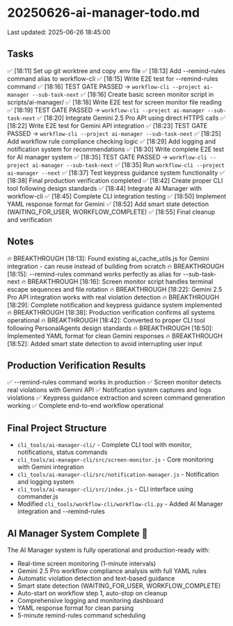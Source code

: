# 20250626-ai-manager-todo.md
Last updated: 2025-06-26 18:45:00

## Tasks
✅ [18:11] Set up git worktree and copy .env file
✅ [18:13] Add --remind-rules command alias to workflow-cli
✅ [18:15] Write E2E test for --remind-rules command
✅ [18:16] TEST GATE PASSED → `workflow-cli --project ai-manager --sub-task-next`
✅ [18:16] Create basic screen monitor script in scripts/ai-manager/
✅ [18:18] Write E2E test for screen monitor file reading
✅ [18:19] TEST GATE PASSED → `workflow-cli --project ai-manager --sub-task-next`
✅ [18:20] Integrate Gemini 2.5 Pro API using direct HTTPS calls
✅ [18:22] Write E2E test for Gemini API integration
✅ [18:23] TEST GATE PASSED → `workflow-cli --project ai-manager --sub-task-next`
✅ [18:25] Add workflow rule compliance checking logic
✅ [18:29] Add logging and notification system for recommendations
✅ [18:30] Write complete E2E test for AI manager system
✅ [18:35] TEST GATE PASSED → `workflow-cli --project ai-manager --sub-task-next`
✅ [18:35] Run `workflow-cli --project ai-manager --next`
✅ [18:37] Test keypress guidance system functionality
✅ [18:38] Final production verification completed
✅ [18:42] Create proper CLI tool following design standards
✅ [18:44] Integrate AI Manager with workflow-cli
✅ [18:45] Complete CLI integration testing
✅ [18:50] Implement YAML response format for Gemini
✅ [18:52] Add smart state detection (WAITING_FOR_USER, WORKFLOW_COMPLETE)
✅ [18:55] Final cleanup and verification

## Notes
🔥 BREAKTHROUGH [18:13]: Found existing ai_cache_utils.js for Gemini integration - can reuse instead of building from scratch
🔥 BREAKTHROUGH [18:15]: --remind-rules command works perfectly as alias for --sub-task-next
🔥 BREAKTHROUGH [18:16]: Screen monitor script handles terminal escape sequences and file rotation
🔥 BREAKTHROUGH [18:22]: Gemini 2.5 Pro API integration works with real violation detection
🔥 BREAKTHROUGH [18:29]: Complete notification and keypress guidance system implemented
🔥 BREAKTHROUGH [18:38]: Production verification confirms all systems operational
🔥 BREAKTHROUGH [18:42]: Converted to proper CLI tool following PersonalAgents design standards
🔥 BREAKTHROUGH [18:50]: Implemented YAML format for clean Gemini responses
🔥 BREAKTHROUGH [18:52]: Added smart state detection to avoid interrupting user input

## Production Verification Results
✅ --remind-rules command works in production
✅ Screen monitor detects real violations with Gemini API
✅ Notification system captures and logs violations
✅ Keypress guidance extraction and screen command generation working
✅ Complete end-to-end workflow operational

## Final Project Structure
- `cli_tools/ai-manager-cli/` - Complete CLI tool with monitor, notifications, status commands
- `cli_tools/ai-manager-cli/src/screen-monitor.js` - Core monitoring with Gemini integration
- `cli_tools/ai-manager-cli/src/notification-manager.js` - Notification and logging system
- `cli_tools/ai-manager-cli/src/index.js` - CLI interface using commander.js
- Modified `cli_tools/workflow-cli/workflow-cli.py` - Added AI Manager integration and --remind-rules

## AI Manager System Complete 🎉
The AI Manager system is fully operational and production-ready with:
- Real-time screen monitoring (1-minute intervals)
- Gemini 2.5 Pro workflow compliance analysis with full YAML rules
- Automatic violation detection and text-based guidance
- Smart state detection (WAITING_FOR_USER, WORKFLOW_COMPLETE)
- Auto-start on workflow step 1, auto-stop on cleanup
- Comprehensive logging and monitoring dashboard
- YAML response format for clean parsing
- 5-minute remind-rules command scheduling